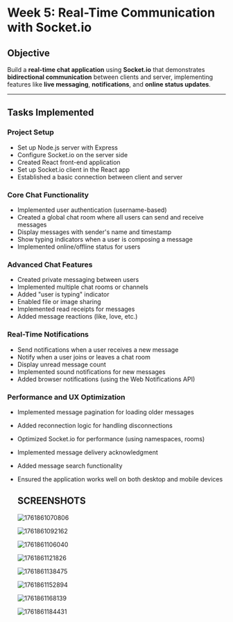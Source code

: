 # Week 5: Real-Time Communication with Socket.io

## Objective

Build a **real-time chat application** using **Socket.io** that demonstrates **bidirectional communication** between clients and server, implementing features like **live messaging**, **notifications**, and **online status updates**.

---

## Tasks Implemented

### Project Setup

- Set up Node.js server with Express
- Configure Socket.io on the server side
- Created React front-end application
- Set up Socket.io client in the React app
- Established a basic connection between client and server

### Core Chat Functionality

- Implemented user authentication (username-based)
- Created a global chat room where all users can send and receive messages
- Display messages with sender's name and timestamp
- Show typing indicators when a user is composing a message
- Implemented online/offline status for users

### Advanced Chat Features

- Created private messaging between users
- Implemented multiple chat rooms or channels
- Added "user is typing" indicator
- Enabled file or image sharing
- Implemented read receipts for messages
- Added message reactions (like, love, etc.)

### Real-Time Notifications

- Send notifications when a user receives a new message
- Notify when a user joins or leaves a chat room
- Display unread message count
- Implemented sound notifications for new messages
- Added browser notifications (using the Web Notifications API)

### Performance and UX Optimization

- Implemented message pagination for loading older messages
- Added reconnection logic for handling disconnections
- Optimized Socket.io for performance (using namespaces, rooms)
- Implemented message delivery acknowledgment
- Added message search functionality
- Ensured the application works well on both desktop and mobile devices

  ## SCREENSHOTS

  ![1761861070806](image/README/1761861070806.png)

  ![1761861092162](image/README/1761861092162.png)

  ![1761861106040](image/README/1761861106040.png)

  ![1761861121826](image/README/1761861121826.png)

  ![1761861138475](image/README/1761861138475.png)

  ![1761861152894](image/README/1761861152894.png)

  ![1761861168139](image/README/1761861168139.png)

  ![1761861184431](image/README/1761861184431.png)
